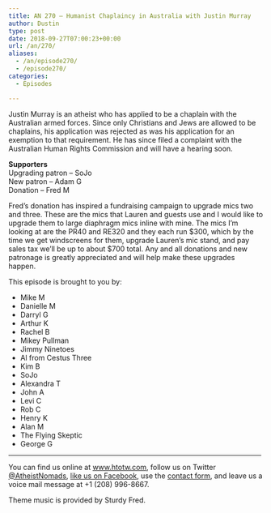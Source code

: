 ```yaml
---
title: AN 270 – Humanist Chaplaincy in Australia with Justin Murray
author: Dustin
type: post
date: 2018-09-27T07:00:23+00:00
url: /an/270/
aliases:
  - /an/episode270/
  - /episode270/
categories:
  - Episodes

---
```

<div id="buzzsprout-player-10552839"></div><script src="https://www.buzzsprout.com/1983601/10552839-episode-270-humanist-chaplaincy-in-australia-with-justin-murray.js?container_id=buzzsprout-player-10552839&player=small" type="text/javascript" charset="utf-8"></script>
  
Justin Murray is an atheist who has applied to be a chaplain with the Australian armed forces. Since only Christians and Jews are allowed to be chaplains, his application was rejected as was his application for an exemption to that requirement. He has since filed a complaint with the Australian Human Rights Commission and will have a hearing soon.  
<!--more-->

**Supporters**  
Upgrading patron &#8211; SoJo  
New patron &#8211; Adam G  
Donation &#8211; Fred M

Fred&#8217;s donation has inspired a fundraising campaign to upgrade mics two and three. These are the mics that Lauren and guests use and I would like to upgrade them to large diaphragm mics inline with mine. The mics I&#8217;m looking at are the PR40 and RE320 and they each run $300, which by the time we get windscreens for them, upgrade Lauren&#8217;s mic stand, and pay sales tax we&#8217;ll be up to about $700 total. Any and all donations and new patronage is greatly appreciated and will help make these upgrades happen.

This episode is brought to you by:

* Mike M  
* Danielle M  
* Darryl G  
* Arthur K  
* Rachel B  
* Mikey Pullman  
* Jimmy Ninetoes  
* Al from Cestus Three  
* Kim B  
* SoJo  
* Alexandra T  
* John A  
* Levi C  
* Rob C  
* Henry K  
* Alan M  
* The Flying Skeptic  
* George G

<hr width="500" />

You can find us online at <a href="https://www.htotw.com/" target="_blank" rel="noopener">www.htotw.com</a>, follow us on Twitter <a href="https://htotw.com/twitter" target="_blank" rel="noopener">@AtheistNomads</a>, <a href="https://htotw.com/facebook" target="_blank" rel="noopener">like us on Facebook</a>, use the [contact form](https://htotw.com/contact), and leave us a voice mail message at +1 (208) 996-8667.

Theme music is provided by Sturdy Fred.